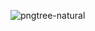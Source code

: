![pngtree-natural](https://github.com/gabhishek02/responsive-full-screen-background-image-/assets/89911212/b47b2b38-3167-4668-a7f8-b3fd9947642a)
